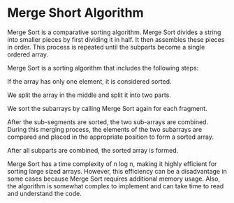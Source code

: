 # Merge Short Algorithm

Merge Sort is a comparative sorting algorithm. Merge Sort divides a string into smaller pieces by first dividing it in half. It then assembles these pieces in order. This process is repeated until the subparts become a single ordered array.

Merge Sort is a sorting algorithm that includes the following steps:

If the array has only one element, it is considered sorted.

We split the array in the middle and split it into two parts.

We sort the subarrays by calling Merge Sort again for each fragment.

After the sub-segments are sorted, the two sub-arrays are combined. During this merging process, the elements of the two subarrays are compared and placed in the appropriate position to form a sorted array.

After all subparts are combined, the sorted array is formed.

Merge Sort has a time complexity of n log n, making it highly efficient for sorting large sized arrays. However, this efficiency can be a disadvantage in some cases because Merge Sort requires additional memory usage. Also, the algorithm is somewhat complex to implement and can take time to read and understand the code.
